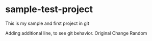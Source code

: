 # sample-test-project
This is my sample and first project in git

Adding additional line, to see git behavior.
Original Change
Random
